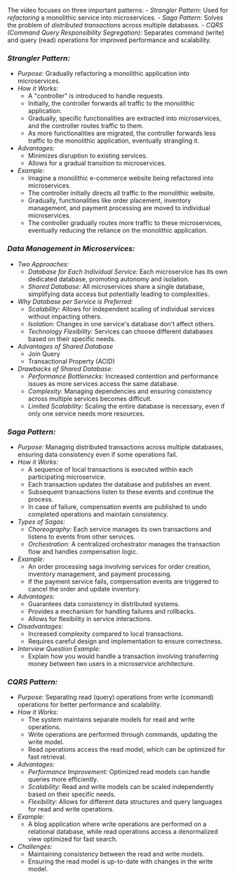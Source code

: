 The video focuses on three important patterns:
    - *Strangler Pattern:* Used for *refactoring* a monolithic service into microservices.
    - *Saga Pattern:* Solves the problem of *distributed transactions* across multiple databases.
    - *CQRS (Command Query Responsibility Segregation):* Separates command (write) and query (read) operations for improved performance and scalability.

### *Strangler Pattern:*

- *Purpose:* Gradually refactoring a monolithic application into microservices.
- *How it Works:*
    - A "controller" is introduced to handle requests.
    - Initially, the controller forwards all traffic to the monolithic application.
    - Gradually, specific functionalities are extracted into microservices, and the controller routes traffic to them.
    - As more functionalities are migrated, the controller forwards less traffic to the monolithic application, eventually strangling it.
- *Advantages:*
    - Minimizes disruption to existing services.
    - Allows for a gradual transition to microservices.
- *Example:*
    - Imagine a monolithic e-commerce website being refactored into microservices.
    - The controller initially directs all traffic to the monolithic website.
    - Gradually, functionalities like order placement, inventory management, and payment processing are moved to individual microservices.
    - The controller gradually routes more traffic to these microservices, eventually reducing the reliance on the monolithic application.

### *Data Management in Microservices:*

- *Two Approaches:*
    - *Database for Each Individual Service:* Each microservice has its own dedicated database, promoting autonomy and isolation.
    - *Shared Database:* All microservices share a single database, simplifying data access but potentially leading to complexities.
- *Why Database per Service is Preferred:*
    - *Scalability:* Allows for independent scaling of individual services without impacting others.
    - *Isolation:* Changes in one service's database don't affect others.
    - *Technology Flexibility:* Services can choose different databases based on their specific needs.
- *Advantages of Shared Database*
    - Join Query
    - Transactional Property (ACID)
- *Drawbacks of Shared Database:*
    - *Performance Bottlenecks:* Increased contention and performance issues as more services access the same database.
    - *Complexity:* Managing dependencies and ensuring consistency across multiple services becomes difficult.
    - *Limited Scalability:* Scaling the entire database is necessary, even if only one service needs more resources.

### *Saga Pattern:*

- *Purpose:* Managing distributed transactions across multiple databases, ensuring data consistency even if some operations fail.
- *How it Works:*
    - A sequence of local transactions is executed within each participating microservice.
    - Each transaction updates the database and publishes an event.
    - Subsequent transactions listen to these events and continue the process.
    - In case of failure, compensation events are published to undo completed operations and maintain consistency.
- *Types of Sagas:*
    - *Choreography:* Each service manages its own transactions and listens to events from other services.
    - *Orchestration:* A centralized orchestrator manages the transaction flow and handles compensation logic.
- *Example:*
    - An order processing saga involving services for order creation, inventory management, and payment processing.
    - If the payment service fails, compensation events are triggered to cancel the order and update inventory.
- *Advantages:*
    - Guarantees data consistency in distributed systems.
    - Provides a mechanism for handling failures and rollbacks.
    - Allows for flexibility in service interactions.
- *Disadvantages:*
    - Increased complexity compared to local transactions.
    - Requires careful design and implementation to ensure correctness.
- *Interview Question Example:*
    - Explain how you would handle a transaction involving transferring money between two users in a microservice architecture.

### *CQRS Pattern:*

- *Purpose:* Separating read (query) operations from write (command) operations for better performance and scalability.
- *How it Works:*
    - The system maintains separate models for read and write operations.
    - Write operations are performed through commands, updating the write model.
    - Read operations access the read model, which can be optimized for fast retrieval.
- *Advantages:*
    - *Performance Improvement:* Optimized read models can handle queries more efficiently.
    - *Scalability:* Read and write models can be scaled independently based on their specific needs.
    - *Flexibility:* Allows for different data structures and query languages for read and write operations.
- *Example:*
    - A blog application where write operations are performed on a relational database, while read operations access a denormalized view optimized for fast search.
- *Challenges:*
    - Maintaining consistency between the read and write models.
    - Ensuring the read model is up-to-date with changes in the write model.

